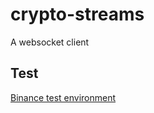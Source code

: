 # crypto-streams

A websocket client

## Test

[Binance test environment](https://testnet.binance.vision/)
